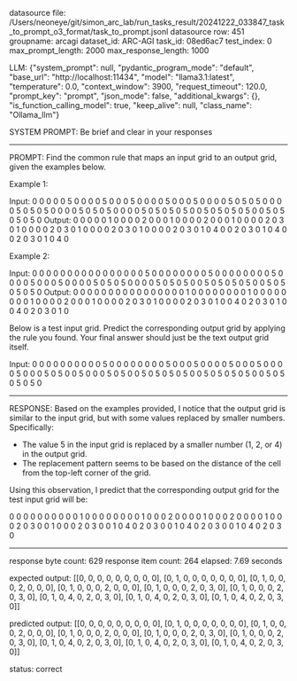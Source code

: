 datasource file: /Users/neoneye/git/simon_arc_lab/run_tasks_result/20241222_033847_task_to_prompt_o3_format/task_to_prompt.jsonl
datasource row: 451
groupname: arcagi
dataset_id: ARC-AGI
task_id: 08ed6ac7
test_index: 0
max_prompt_length: 2000
max_response_length: 1000

LLM:
{"system_prompt": null, "pydantic_program_mode": "default", "base_url": "http://localhost:11434", "model": "llama3.1:latest", "temperature": 0.0, "context_window": 3900, "request_timeout": 120.0, "prompt_key": "prompt", "json_mode": false, "additional_kwargs": {}, "is_function_calling_model": true, "keep_alive": null, "class_name": "Ollama_llm"}

SYSTEM PROMPT:
Be brief and clear in your responses

---

PROMPT:
Find the common rule that maps an input grid to an output grid, given the examples below.

Example 1:

Input:
0 0 0 0 0 5 0 0 0
0 5 0 0 0 5 0 0 0
0 5 0 0 0 5 0 0 0
0 5 0 5 0 5 0 0 0
0 5 0 5 0 5 0 0 0
0 5 0 5 0 5 0 0 0
0 5 0 5 0 5 0 5 0
0 5 0 5 0 5 0 5 0
0 5 0 5 0 5 0 5 0
Output:
0 0 0 0 0 1 0 0 0
0 2 0 0 0 1 0 0 0
0 2 0 0 0 1 0 0 0
0 2 0 3 0 1 0 0 0
0 2 0 3 0 1 0 0 0
0 2 0 3 0 1 0 0 0
0 2 0 3 0 1 0 4 0
0 2 0 3 0 1 0 4 0
0 2 0 3 0 1 0 4 0

Example 2:

Input:
0 0 0 0 0 0 0 0 0
0 0 0 0 0 0 0 5 0
0 0 0 0 0 0 0 5 0
0 0 0 0 0 0 0 5 0
0 0 0 5 0 0 0 5 0
0 0 0 5 0 5 0 5 0
0 0 0 5 0 5 0 5 0
0 5 0 5 0 5 0 5 0
0 5 0 5 0 5 0 5 0
Output:
0 0 0 0 0 0 0 0 0
0 0 0 0 0 0 0 1 0
0 0 0 0 0 0 0 1 0
0 0 0 0 0 0 0 1 0
0 0 0 2 0 0 0 1 0
0 0 0 2 0 3 0 1 0
0 0 0 2 0 3 0 1 0
0 4 0 2 0 3 0 1 0
0 4 0 2 0 3 0 1 0

Below is a test input grid. Predict the corresponding output grid by applying the rule you found. Your final answer should just be the text output grid itself.

Input:
0 0 0 0 0 0 0 0 0
0 5 0 0 0 0 0 0 0
0 5 0 0 0 5 0 0 0
0 5 0 0 0 5 0 0 0
0 5 0 0 0 5 0 5 0
0 5 0 0 0 5 0 5 0
0 5 0 5 0 5 0 5 0
0 5 0 5 0 5 0 5 0
0 5 0 5 0 5 0 5 0


---

RESPONSE:
Based on the examples provided, I notice that the output grid is similar to the input grid, but with some values replaced by smaller numbers. Specifically:

* The value 5 in the input grid is replaced by a smaller number (1, 2, or 4) in the output grid.
* The replacement pattern seems to be based on the distance of the cell from the top-left corner of the grid.

Using this observation, I predict that the corresponding output grid for the test input grid will be:

0 0 0 0 0 0 0 0 0
0 1 0 0 0 0 0 0 0
0 1 0 0 0 2 0 0 0
0 1 0 0 0 2 0 0 0
0 1 0 0 0 2 0 3 0
0 1 0 0 0 2 0 3 0
0 1 0 4 0 2 0 3 0
0 1 0 4 0 2 0 3 0
0 1 0 4 0 2 0 3 0

---


response byte count: 629
response item count: 264
elapsed: 7.69 seconds

expected output:
[[0, 0, 0, 0, 0, 0, 0, 0, 0], [0, 1, 0, 0, 0, 0, 0, 0, 0], [0, 1, 0, 0, 0, 2, 0, 0, 0], [0, 1, 0, 0, 0, 2, 0, 0, 0], [0, 1, 0, 0, 0, 2, 0, 3, 0], [0, 1, 0, 0, 0, 2, 0, 3, 0], [0, 1, 0, 4, 0, 2, 0, 3, 0], [0, 1, 0, 4, 0, 2, 0, 3, 0], [0, 1, 0, 4, 0, 2, 0, 3, 0]]

predicted output:
[[0, 0, 0, 0, 0, 0, 0, 0, 0], [0, 1, 0, 0, 0, 0, 0, 0, 0], [0, 1, 0, 0, 0, 2, 0, 0, 0], [0, 1, 0, 0, 0, 2, 0, 0, 0], [0, 1, 0, 0, 0, 2, 0, 3, 0], [0, 1, 0, 0, 0, 2, 0, 3, 0], [0, 1, 0, 4, 0, 2, 0, 3, 0], [0, 1, 0, 4, 0, 2, 0, 3, 0], [0, 1, 0, 4, 0, 2, 0, 3, 0]]

status: correct
